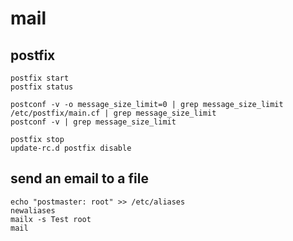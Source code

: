 # mail

## postfix

    postfix start
    postfix status

    postconf -v -o message_size_limit=0 | grep message_size_limit
    /etc/postfix/main.cf | grep message_size_limit 
    postconf -v | grep message_size_limit

    postfix stop
    update-rc.d postfix disable

## send an email to a file

    echo "postmaster: root" >> /etc/aliases
    newaliases
    mailx -s Test root
    mail

